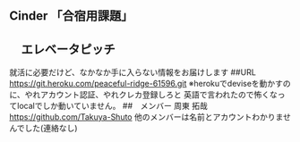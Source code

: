 ## Cinder 「合宿用課題」
## 　エレベータピッチ
就活に必要だけど、なかなか手に入らない情報をお届けします
##URL
https://git.heroku.com/peaceful-ridge-61596.git
※herokuでdeviseを動かすのに、やれアカウント認証、やれクレカ登録しろと
英語で言われたので怖くなってlocalでしか動いていません。
##　メンバー
周東 拓哉 https://github.com/Takuya-Shuto
他のメンバーは名前とアカウントわかりませんでした(連絡なし)
